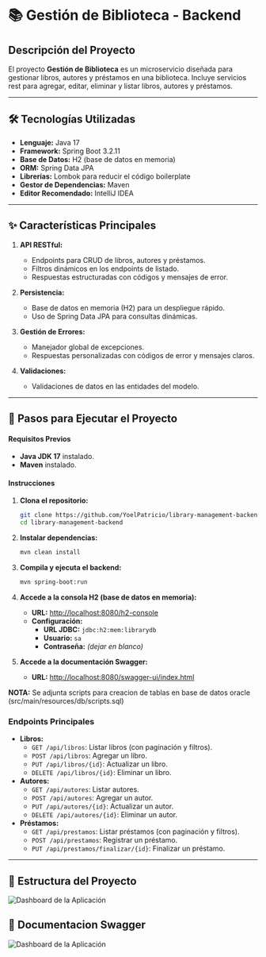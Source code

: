 # 📚 Gestión de Biblioteca - Backend

## Descripción del Proyecto

El proyecto **Gestión de Biblioteca** es un microservicio diseñada para gestionar libros, autores y préstamos en una biblioteca. Incluye servicios rest para agregar, editar, eliminar y listar libros, autores y préstamos.

---

## 🛠️ Tecnologías Utilizadas

- **Lenguaje:** Java 17
- **Framework:** Spring Boot 3.2.11
- **Base de Datos:** H2 (base de datos en memoria)
- **ORM:** Spring Data JPA
- **Librerías:** Lombok para reducir el código boilerplate
- **Gestor de Dependencias:** Maven
- **Editor Recomendado:** IntelliJ IDEA

---

## ✨ Características Principales

1. **API RESTful:**
   - Endpoints para CRUD de libros, autores y préstamos.
   - Filtros dinámicos en los endpoints de listado.
   - Respuestas estructuradas con códigos y mensajes de error.

2. **Persistencia:**
   - Base de datos en memoria (H2) para un despliegue rápido.
   - Uso de Spring Data JPA para consultas dinámicas.

3. **Gestión de Errores:**
   - Manejador global de excepciones.
   - Respuestas personalizadas con códigos de error y mensajes claros.

4. **Validaciones:**
   - Validaciones de datos en las entidades del modelo.

---

## 🚀 Pasos para Ejecutar el Proyecto

#### **Requisitos Previos**
- **Java JDK 17** instalado.
- **Maven** instalado.

#### **Instrucciones**

1. **Clona el repositorio:**
   ```bash
   git clone https://github.com/YoelPatricio/library-management-backend.git
   cd library-management-backend

2. **Instalar dependencias:**

   ```bash
   mvn clean install

3. **Compila y ejecuta el backend:**

   ```bash
   mvn spring-boot:run

4. **Accede a la consola H2 (base de datos en memoria):**

   - **URL:** [http://localhost:8080/h2-console](http://localhost:8080/h2-console)
   - **Configuración:**
     - **URL JDBC:** `jdbc:h2:mem:librarydb`
     - **Usuario:** `sa`
     - **Contraseña:** *(dejar en blanco)*

5. **Accede a la documentación Swagger:**

   - **URL:** [http://localhost:8080/swagger-ui/index.html](http://localhost:8080/swagger-ui/index.html)

**NOTA:** Se adjunta scripts para creacion de tablas en base de datos oracle (src/main/resources/db/scripts.sql)

### **Endpoints Principales**
- **Libros:**
  - `GET /api/libros`: Listar libros (con paginación y filtros).
  - `POST /api/libros`: Agregar un libro.
  - `PUT /api/libros/{id}`: Actualizar un libro.
  - `DELETE /api/libros/{id}`: Eliminar un libro.
- **Autores:**
  - `GET /api/autores`: Listar autores.
  - `POST /api/autores`: Agregar un autor.
  - `PUT /api/autores/{id}`: Actualizar un autor.
  - `DELETE /api/autores/{id}`: Eliminar un autor.
- **Préstamos:**
  - `GET /api/prestamos`: Listar préstamos (con paginación y filtros).
  - `POST /api/prestamos`: Registrar un préstamo.
  - `PUT /api/prestamos/finalizar/{id}`: Finalizar un préstamo.

---

## 📁 Estructura del Proyecto

![Dashboard de la Aplicación](src/main/resources/images/estructura-backend.png)


## 📸 Documentacion Swagger

![Dashboard de la Aplicación](src/main/resources/images/swagger.gif)

